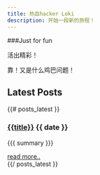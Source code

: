 ```yaml
---
title: 热血hacker Loki
description: 开始一段新的旅程！
---
```


###Just for fun

活出精彩！

靠！又是什么鸡巴问题！


<h2>Latest Posts</h2>

{{# posts_latest }}
<div class="post">
  <h3 class="title"><a href="{{url}}">{{title}}</a> <span class="date">{{ date }}</span></h3>

  {{{ summary }}}

  <div class="more">
    <a href="{{url}}" class="btn">read more..</a>
  </div>
</div>
{{/ posts_latest }}
